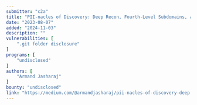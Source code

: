 ```yaml
---
submitter: "c2a"
title: "PII-nacles of Discovery: Deep Recon, Fourth-Level Subdomains, and Abusing Exposed .git Repositories"
date: "2023-08-07"
added: "2024-11-03"
description: ""
vulnerabilities: [
    ".git folder disclosure"
]
programs: [
    "undisclosed"
]
authors: [
    "Armand Jasharaj"
]
bounty: "undisclosed"
link: "https://medium.com/@armandjasharaj/pii-nacles-of-discovery-deep-recon-fourth-level-subdomains-and-abusing-exposed-git-repositories-7e282442bd02"
---
```




